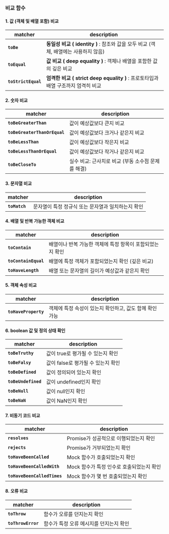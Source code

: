### 비교 함수

#### 1. 값 (객체 및 배열 포함) 비교

| **matcher**         | **description**                                            |
|---------------------|------------------------------------------------------------|
| **`toBe`**          | **동일성 비교 ( identity )** : 참조와 값을 모두 비교 (객체, 배열에는 사용하지 않음)  |
| **`toEqual`**       | **값 비교 ( deep equality )** : 객체나 배열을 포함한 값의 깊은 비교          |
| **`toStrictEqual`** | **엄격한 비교 ( strict deep equality )** : 프로토타입과 배열 구조까지 엄격히 비교 |

#### 2. 숫자 비교

| **matcher**                  | **description**     |
|------------------------------|---------------------|
| **`toBeGreaterThan`**        | 값이 예상값보다 큰지 비교      |
| **`toBeGreaterThanOrEqual`** | 값이 예상값보다 크거나 같은지 비교 |
| **`toBeLessThan`**           | 값이 예상값보다 작은지 비교 |
| **`toBeLessThanOrEqual`**    | 값이 예상값보다 작거나 같은지 비교 |
| **`toBeCloseTo`**            | 실수 비교: 근사치로 비교 (부동 소수점 문제를 해결) |

#### 3. 문자열 비교

| **matcher**    | **description**               |
|----------------|-------------------------------|
| **`toMatch`**  | 문자열이 특정 정규식 또는 문자열과 일치하는지 확인 |

#### 4. 배열 및 반복 가능한 객체 비교

| **matcher**          | **description**                  |
|----------------------|----------------------------------|
| **`toContain`**      | 배열이나 반복 가능한 객체에 특정 항목이 포함되었는지 확인 |
| **`toContainEqual`** | 배열에 특정 객체가 포함되었는지 확인 (깊은 비교) |
| **`toHaveLength`**   | 배열 또는 문자열의 길이가 예상값과 같은지 확인 |

#### 5. 객체 속성 비교

| **matcher**           | **description**                  |
|-----------------------|----------------------------------|
| **`toHaveProperty`**  | 객체에 특정 속성이 있는지 확인하고, 값도 함께 확인 가능 |


#### 6. boolean 값 및 정의 상태 확인

| **matcher**         | **description**       |
|---------------------|-----------------------|
| **`toBeTruthy`**    | 값이 true로 평가될 수 있는지 확인 |
| **`toBeFalsy`**     | 값이 false로 평가될 수 있는지 확인 |
| **`toBeDefined`**   | 값이 정의되어 있는지 확인 |
| **`toBeUndefined`** | 값이 undefined인지 확인 |
| **`toBeNull`**      | 값이 null인지 확인 |
| **`toBeNaN`**       | 값이 NaN인지 확인 |

#### 7. 비동기 코드 비교

| **matcher**         | **description**       |
|---------------------|-----------------------|
| **`resolves`**    | Promise가 성공적으로 이행되었는지 확인 |
| **`rejects`**     | Promise가 거부되었는지 확인 |
| **`toHaveBeenCalled`**   | Mock 함수가 호출되었는지 확인 |
| **`toHaveBeenCalledWith`** | Mock 함수가 특정 인수로 호출되었는지 확인 |
| **`toHaveBeenCalledTimes`**      | Mock 함수가 몇 번 호출되었는지 확인 |

#### 8. 오류 비교

| **matcher**         | **description**       |
|---------------------|-----------------------|
| **`toThrow`**    | 함수가 오류를 던지는지 확인 |
| **`toThrowError`**     | 함수가 특정 오류 메시지를 던지는지 확인 |
	